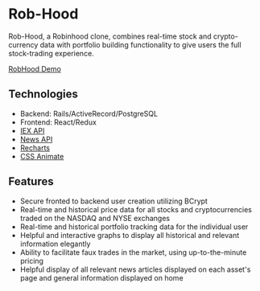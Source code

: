 # Rob-Hood

Rob-Hood, a Robinhood clone, combines real-time stock and crypto-currency data with portfolio building functionality to give users the full stock-trading experience.

[RobHood Demo](https://rob-hood.herokuapp.com/#/)

## Technologies

+ Backend: Rails/ActiveRecord/PostgreSQL
+ Frontend: React/Redux
+ [IEX API](https://iextrading.com/developer/docs/)
+ [News API](https://newsapi.org/docs)
+ [Recharts](http://recharts.org/en-US/)
+ [CSS Animate](https://daneden.github.io/animate.css/)

## Features 

+ Secure fronted to backend user creation utilizing BCrypt
+ Real-time and historical price data for all stocks and cryptocurrencies traded on the NASDAQ and NYSE exchanges
+ Real-time and historical portfolio tracking data for the individual user
+ Helpful and interactive graphs to display all historical and relevant information elegantly
+ Ability to facilitate faux trades in the market, using up-to-the-minute pricing
+ Helpful display of all relevant news articles displayed on each asset's page and general information displayed on home
